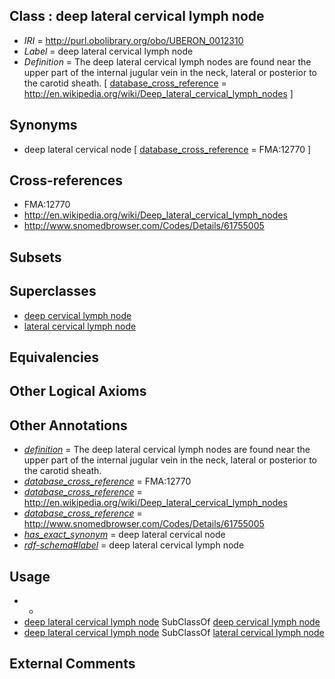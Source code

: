 
## Class : deep lateral cervical lymph node

 * *IRI* = http://purl.obolibrary.org/obo/UBERON_0012310
 * *Label* = deep lateral cervical lymph node
 * *Definition* = The deep lateral cervical lymph nodes are found near the upper part of the internal jugular vein in the neck, lateral or posterior to the carotid sheath. [ [database_cross_reference](../../ef/oboInOwl#hasDbXref.md) = http://en.wikipedia.org/wiki/Deep_lateral_cervical_lymph_nodes ]

## Synonyms

 * deep lateral cervical node [ [database_cross_reference](../../ef/oboInOwl#hasDbXref.md) = FMA:12770 ]

## Cross-references

 * FMA:12770
 * http://en.wikipedia.org/wiki/Deep_lateral_cervical_lymph_nodes
 * http://www.snomedbrowser.com/Codes/Details/61755005

## Subsets


## Superclasses

 * [deep cervical lymph node](../../UBERON/22/UBERON_0004722.md)
 * [lateral cervical lymph node](../../UBERON/06/UBERON_0012306.md)

## Equivalencies


## Other Logical Axioms


## Other Annotations

 * *[definition](../../IAO/15/IAO_0000115.md)* = The deep lateral cervical lymph nodes are found near the upper part of the internal jugular vein in the neck, lateral or posterior to the carotid sheath.
 * *[database_cross_reference](../../ef/oboInOwl#hasDbXref.md)* = FMA:12770
 * *[database_cross_reference](../../ef/oboInOwl#hasDbXref.md)* = http://en.wikipedia.org/wiki/Deep_lateral_cervical_lymph_nodes
 * *[database_cross_reference](../../ef/oboInOwl#hasDbXref.md)* = http://www.snomedbrowser.com/Codes/Details/61755005
 * *[has_exact_synonym](../../ym/oboInOwl#hasExactSynonym.md)* = deep lateral cervical node
 * *[rdf-schema#label](../../el/rdf-schema#label.md)* = deep lateral cervical lymph node

## Usage

 * -
 * [deep lateral cervical lymph node](../../UBERON/10/UBERON_0012310.md) SubClassOf [deep cervical lymph node](../../UBERON/22/UBERON_0004722.md)
 * [deep lateral cervical lymph node](../../UBERON/10/UBERON_0012310.md) SubClassOf [lateral cervical lymph node](../../UBERON/06/UBERON_0012306.md)

## External Comments

